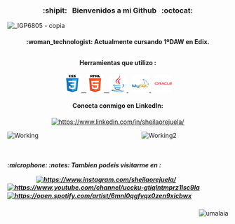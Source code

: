 

<h3 align="center"> :shipit:  &nbsp  Bienvenidos a mi Github  &nbsp  :octocat: </h3>


![_IGP6805 - copia](https://user-images.githubusercontent.com/123022804/228633528-90964b51-4ea3-4d3e-a2d7-a95675b94e63.JPG)


<h4 align="center"> :woman_technologist: Actualmente cursando 1ºDAW en Edix. 

</br> Herramientas que utilizo :</h4>

<p align="center"> <a href="https://www.w3schools.com/css/" target="_blank" rel="noreferrer"> <img src="https://raw.githubusercontent.com/devicons/devicon/master/icons/css3/css3-original-wordmark.svg" alt="css3" width="40" height="40"/>  &nbsp 
</a> <a href="https://www.w3.org/html/" target="_blank" rel="noreferrer"> <img src="https://raw.githubusercontent.com/devicons/devicon/master/icons/html5/html5-original-wordmark.svg" alt="html5" width="40" height="40"/> &nbsp
</a> <a href="https://www.java.com" target="_blank" rel="noreferrer"> <img src="https://raw.githubusercontent.com/devicons/devicon/master/icons/java/java-original.svg" alt="java" width="40" height="40"/> </a> &nbsp 
<a href="https://www.mysql.com/" target="_blank" rel="noreferrer"> <img src="https://raw.githubusercontent.com/devicons/devicon/master/icons/mysql/mysql-original-wordmark.svg" alt="mysql" width="40" height="40"/> </a> &nbsp
<a href="https://www.oracle.com/" target="_blank" rel="noreferrer"> <img src="https://raw.githubusercontent.com/devicons/devicon/master/icons/oracle/oracle-original.svg" alt="oracle" width="40" height="40"/> </a> </p>


<h4 align="center">Conecta conmigo en LinkedIn:</h4>
<p align="center">
<a href="https://linkedin.com/in/https://www.linkedin.com/in/sheilaorejuela/" target="blank"><img align="center" src="https://raw.githubusercontent.com/rahuldkjain/github-profile-readme-generator/master/src/images/icons/Social/linked-in-alt.svg" alt="https://www.linkedin.com/in/sheilaorejuela/" height="30" width="40" /></a>
</p>


<p align="left">
<img src="https://media.giphy.com/media/zBOqRPmkEF3Ow/giphy.gif" alt="Working" style="width: 60%; display: inline-block;" data-target="animated-image.originalImage">
<img src="https://media.giphy.com/media/ARrQFpc6km5eU/giphy-downsized-large.gif" alt="Working2" style="width: 37%; display: inline-block;" data-target="animated-image.originalImage">
<p/>





</br>
<h5> :microphone: :notes: Tambien podeis visitarme en : 
<p align="left">
&nbsp &nbsp &nbsp &nbsp &nbsp &nbsp &nbsp &nbsp &nbsp &nbsp 
<a href="https://instagram.com/https://www.instagram.com/sheilaorejuela/" target="blank"><img align="center" src="https://raw.githubusercontent.com/rahuldkjain/github-profile-readme-generator/master/src/images/icons/Social/instagram.svg" alt="https://www.instagram.com/sheilaorejuela/" height="20" width="30" /></a>
<a href="https://www.youtube.com/c/https://www.youtube.com/channel/uccku-gtiqlntmprz1lsc9la" target="blank"><img align="center" src="https://raw.githubusercontent.com/rahuldkjain/github-profile-readme-generator/master/src/images/icons/Social/youtube.svg" alt="https://www.youtube.com/channel/uccku-gtiqlntmprz1lsc9la" height="20" width="30" /></a>
<a href="/https://open.spotify.com/artist/6mnl0qgfvqx0zen9xicbwx" target="blank"><img align="center" src="https://raw.githubusercontent.com/rahuldkjain/github-profile-readme-generator/master/src/images/icons/Social/spotify.svg" alt="https://open.spotify.com/artist/6mnl0qgfvqx0zen9xicbwx" height="20" width="30" /></a>
</p> </h5>




<p align="right"> <img src="https://komarev.com/ghpvc/?username=umalaia&label=Visitas%20al%20perfil&color=017C91&style=plastic" alt="umalaia" /> </p>
